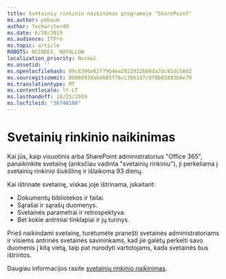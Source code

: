 ```yaml
---
title: Svetainių rinkinio naikinimas programoje "SharePoint"
ms.author: pebaum
author: Techwriter40
ms.date: 6/20/2019
ms.audience: ITPro
ms.topic: article
ROBOTS: NOINDEX, NOFOLLOW
localization_priority: Normal
ms.assetid: ''
ms.openlocfilehash: 09c6396e62f79b4ea2922022b60da7dc91dc58d2
ms.sourcegitcommit: 0b06093dabd685f76cc39b1d7c0f8b03883b6e79
ms.translationtype: MT
ms.contentlocale: lt-LT
ms.lasthandoff: 10/25/2019
ms.locfileid: "36748188"
---
```

# <a name="delete-a-site-collection"></a>Svetainių rinkinio naikinimas

Kai jūs, kaip visuotinis arba SharePoint administratorius "Office 365", panaikinkite svetainę (anksčiau vadinta "svetainių rinkiniu"), ji perkeliama į svetainių rinkinio šiukšlinę ir išlaikoma 93 dienų. 

Kai ištrinate svetainę, viskas joje ištrinama, įskaitant:

- Dokumentų bibliotekos ir failai.
- Sąrašai ir sąrašų duomenys.
- Svetainės parametrai ir retrospektyva.
- Bet kokie antriniai tinklapiai ir jų turinys.

Prieš naikindami svetainę, turėtumėte pranešti svetainės administratoriams ir visiems antrinės svetainės savininkams, kad jie galėtų perkelti savo duomenis į kitą vietą, taip pat nurodyti vartotojams, kada svetainės bus ištrintos. 

Daugiau informacijos rasite [svetainių rinkinio naikinimas](https://docs.microsoft.com/sharepoint/delete-site-collection). 
